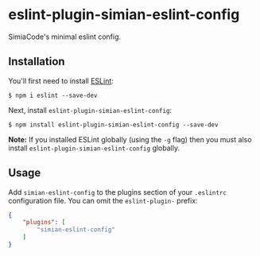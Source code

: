 # eslint-plugin-simian-eslint-config

SimiaCode&#39;s minimal eslint config.

## Installation

You'll first need to install [ESLint](http://eslint.org):

```
$ npm i eslint --save-dev
```

Next, install `eslint-plugin-simian-eslint-config`:

```
$ npm install eslint-plugin-simian-eslint-config --save-dev
```

**Note:** If you installed ESLint globally (using the `-g` flag) then you must also install `eslint-plugin-simian-eslint-config` globally.

## Usage

Add `simian-eslint-config` to the plugins section of your `.eslintrc` configuration file. You can omit the `eslint-plugin-` prefix:

```json
{
    "plugins": [
        "simian-eslint-config"
    ]
}
```





